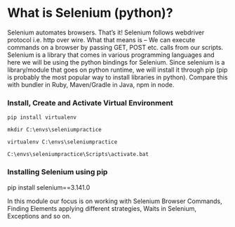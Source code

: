 # What is Selenium (python)?

Selenium automates browsers. That’s it! Selenium follows webdriver protocol i.e. http over wire. What that means is – We can execute commands on a browser by passing GET, POST etc. calls from our scripts. Selenium is a library that comes in various programming languages and here we will be using the python bindings for Selenium. Since selenium is a library/module that goes on python runtime, we will install it through pip (pip is probably the most popular way to install libraries in python). Compare this with bundler in Ruby, Maven/Gradle in Java, npm in node.

### Install, Create and Activate Virtual Environment   
```
pip install virtualenv

mkdir C:\envs\seleniumpractice

virtualenv C:\envs\seleniumpractice

C:\envs\seleniumpractice\Scripts\activate.bat
```

### Installing Selenium using pip
pip install selenium==3.141.0


In this module our focus is on working with Selenium Browser Commands, Finding Elements applying different strategies, Waits in Selenium, Exceptions and so on.